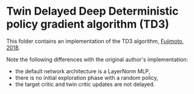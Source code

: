 # Twin Delayed Deep Deterministic policy gradient algorithm (TD3)

This folder contains an implementation of the TD3 algorithm,
[Fujimoto, 2018].


Note the following differences with the original author's implementation:

*   the default network architecture is a LayerNorm MLP,
*   there is no initial exploration phase with a random policy,
*   the target critic and twin critic updates are not delayed.

[Fujimoto, 2018]: https://arxiv.org/pdf/1802.09477.pdf
